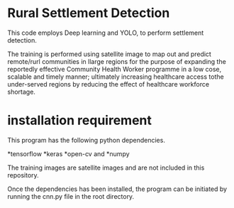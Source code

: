 # Rural Settlement Detection
This code employs Deep learning and YOLO, to perform settlement detection.

The training is performed using satellite image to map out and predict remote/rurl communities in llarge regions for the purpose of expanding the reportedly effective Community Health Worker programme in a low cose, scalable and timely manner; ultimately increasing healthcare access tothe under-served regions by reducing the effect of healthcare workforce shortage.


# installation requirement

This program has the following python dependencies.

*tensorflow
*keras
*open-cv  and 
*numpy

The training images are satellite images and are not included in this repository.

Once the dependencies has been installed, the program can be initiated by running the cnn.py  file in the root directory.
